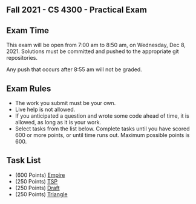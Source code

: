 Fall 2021 - CS 4300 - Practical Exam
------------------------------------

Exam Time
---------

This exam will be open from 7:00 am to 8:50 am, on Wednesday, Dec 8, 2021.
Solutions must be committed and pushed to the appropriate git repositories.

Any push that occurs after 8:55 am will not be graded.

Exam Rules
----------

- The work you submit must be your own.
- Live help is not allowed.
- If you anticipated a question and wrote some code ahead of time, it is allowed, as long as it is your work.
- Select tasks from the list below.  Complete tasks until you have 
  scored 600 or more points, or until time runs out. Maximum possible points is 600.

Task List
---------

* (600 Points) [Empire](exam-empire.php)
* (250 Points) [TSP](exam-tsp.php)
* (250 Points) [Draft](exam-draft.php)
* (250 Points) [Triangle](exam-triangle.php)



